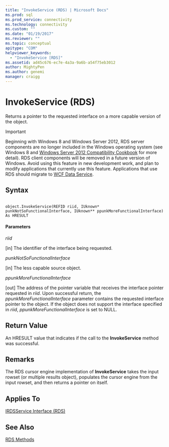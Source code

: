 ```yaml
---
title: "InvokeService (RDS) | Microsoft Docs"
ms.prod: sql
ms.prod_service: connectivity
ms.technology: connectivity
ms.custom: ""
ms.date: "01/19/2017"
ms.reviewer: ""
ms.topic: conceptual
apitype: "COM"
helpviewer_keywords: 
  - "InvokeService [RDS]"
ms.assetid: ad45c676-ec7e-4a3a-9a6b-a54f75eb3012
author: MightyPen
ms.author: genemi
manager: craigg
---
```

# InvokeService (RDS)
Returns a pointer to the requested interface on a more capable version of the object.  
  
> [!IMPORTANT]
>  Beginning with Windows 8 and Windows Server 2012, RDS server components are no longer included in the Windows operating system (see Windows 8 and [Windows Server 2012 Compatibility Cookbook](https://www.microsoft.com/download/details.aspx?id=27416) for more detail). RDS client components will be removed in a future version of Windows. Avoid using this feature in new development work, and plan to modify applications that currently use this feature. Applications that use RDS should migrate to  [WCF Data Service](https://go.microsoft.com/fwlink/?LinkId=199565).  
  
## Syntax  
  
```  
  
object.InvokeService(REFID riid, IUknown* punkNotSoFunctionalInterface, IUknown** ppunkMoreFunctionalInterface) As HRESULT  
```  
  
#### Parameters  
 *riid*  
  
 [in] The identifier of the interface being requested.  
  
 *punkNotSoFunctionalInterface*  
  
 [in] The less capable source object.  
  
 *ppunkMoreFunctionalInterface*  
  
 [out] The address of the pointer variable that receives the interface pointer requested in *riid*. Upon successful return, the *ppunkMoreFunctionalInterface* parameter contains the requested interface pointer to the object. If the object does not support the interface specified in *riid*, *ppunkMoreFunctionalInterface* is set to NULL.  
  
## Return Value  
 An HRESULT value that indicates if the call to the **InvokeService** method was successful.  
  
## Remarks  
 The RDS cursor engine implementation of **InvokeService** takes the input rowset (or multiple results object), populates the cursor engine from the input rowset, and then returns a pointer on itself.  
  
## Applies To  
 [IRDSService Interface (RDS)](../../../ado/reference/rds-api/irdsservice-interface-rds.md)  
  
## See Also  
 [RDS Methods](../../../ado/reference/rds-api/rds-methods.md)


